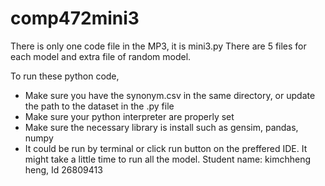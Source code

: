 # comp472mini3

There is only one code file in the MP3, it is mini3.py
There are 5 files for each model and extra file of random model.

To run these python code,
* Make sure you have the synonym.csv in the same directory, or update the path to the dataset in the .py file
* Make sure your python interpreter are properly set
* Make sure the necessary library is install such as gensim, pandas, numpy
* It could be run by terminal or click run button on the preffered IDE. It might take a little time to run all the model.
Student name: kimchheng heng, Id 26809413
